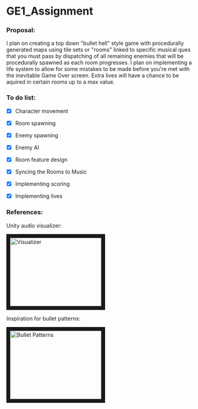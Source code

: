 # GE1_Assignment

### Proposal:
I plan on creating a top down "bullet hell" style game with procedurally generated maps using tile sets or "rooms" linked to specific musical ques that you must pass by dispatching of all remaining enemies that will be procedurally spawned as each room progresses. I plan on implementing a life system to allow for some mistakes to be made before you're met with the inevitable Game Over screen. Extra lives will have a chance to be aquired in certain rooms up to a max value.


### To do list:
- [X] Character movement
- [X] Room spawning
- [X] Enemy spawning
- [X] Enemy AI
- [X] Room feature design
- [X] Syncing the Rooms to Music
- [X] Implementing scoring
- [X] Implementing lives


### References:
Unity audio visualizer:

<a href="http://www.youtube.com/watch?feature=player_embedded&v=5pmoP1ZOoNs
" target="_blank"><img src="http://img.youtube.com/vi/5pmoP1ZOoNs/0.jpg" 
alt="Visualizer" width="240" height="180" border="10" /></a>

Inspiration for bullet patterns:

<a href="http://www.youtube.com/watch?feature=player_embedded&v=8LxIeRE0slc
" target="_blank"><img src="http://img.youtube.com/vi/8LxIeRE0slc/0.jpg" 
alt="Bullet Patterns" width="240" height="180" border="10" /></a>
